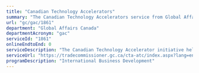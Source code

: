```yaml
---
title: "Canadian Technology Accelerators"
summary: "The Canadian Technology Accelerators service from Global Affairs Canada is not available end-to-end online, according to the GC Service Inventory."
url: "gc/gac/1861"
department: "Global Affairs Canada"
departmentAcronym: "gac"
serviceId: "1861"
onlineEndtoEnd: 0
serviceDescription: "The Canadian Technology Accelerator initiative helps Canadian companies with an existing technology, product or service explore opportunities in foreign markets."
serviceUrl: "https://tradecommissioner.gc.ca/cta-atc/index.aspx?lang=eng"
programDescription: "International Business Development"
---
```

